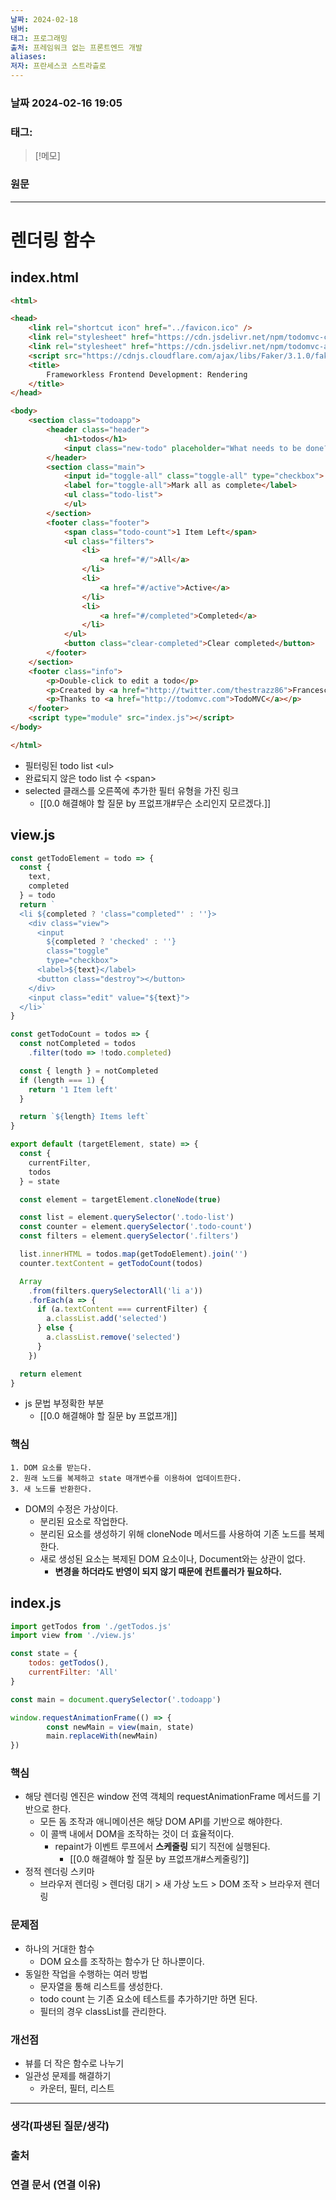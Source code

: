 ```yaml
---
날짜: 2024-02-18
넘버: 
태그: 프로그래밍
출처: 프레임워크 없는 프론트엔드 개발
aliases: 
저자: 프란세스코 스트라츨로
---
```

### 날짜  2024-02-16 19:05

### 태그:

>[!메모]
>

### 원문
---
# 렌더링 함수
## index.html
```html
<html>

<head>
    <link rel="shortcut icon" href="../favicon.ico" />
    <link rel="stylesheet" href="https://cdn.jsdelivr.net/npm/todomvc-common@1.0.5/base.css">
    <link rel="stylesheet" href="https://cdn.jsdelivr.net/npm/todomvc-app-css@2.1.2/index.css">
    <script src="https://cdnjs.cloudflare.com/ajax/libs/Faker/3.1.0/faker.js"></script>
    <title>
        Frameworkless Frontend Development: Rendering
    </title>
</head>

<body>
    <section class="todoapp">
        <header class="header">
            <h1>todos</h1>
            <input class="new-todo" placeholder="What needs to be done?" autofocus>
        </header>
        <section class="main">
            <input id="toggle-all" class="toggle-all" type="checkbox">
            <label for="toggle-all">Mark all as complete</label>
            <ul class="todo-list">
            </ul>
        </section>
        <footer class="footer">
            <span class="todo-count">1 Item Left</span>
            <ul class="filters">
                <li>
                    <a href="#/">All</a>
                </li>
                <li>
                    <a href="#/active">Active</a>
                </li>
                <li>
                    <a href="#/completed">Completed</a>
                </li>
            </ul>
            <button class="clear-completed">Clear completed</button>
        </footer>
    </section>
    <footer class="info">
        <p>Double-click to edit a todo</p>
        <p>Created by <a href="http://twitter.com/thestrazz86">Francesco Strazzullo</a></p>
        <p>Thanks to <a href="http://todomvc.com">TodoMVC</a></p>
    </footer>
    <script type="module" src="index.js"></script>
</body>

</html>
```
- 필터링된 todo list \<ul>
- 완료되지 않은 todo list 수 \<span>
- selected 클래스를 오른쪽에 추가한 필터 유형을 가진 링크
	- [[0.0 해결해야 할 질문 by 프없프개#무슨 소리인지 모르겠다.]]
## view.js
```js
const getTodoElement = todo => {
  const {
    text,
    completed
  } = todo
  return `
  <li ${completed ? 'class="completed"' : ''}>
    <div class="view">
      <input 
        ${completed ? 'checked' : ''}
        class="toggle" 
        type="checkbox">
      <label>${text}</label>
      <button class="destroy"></button>
    </div>
    <input class="edit" value="${text}">
  </li>`
}

const getTodoCount = todos => {
  const notCompleted = todos
    .filter(todo => !todo.completed)

  const { length } = notCompleted
  if (length === 1) {
    return '1 Item left'
  }

  return `${length} Items left`
}

export default (targetElement, state) => {
  const {
    currentFilter,
    todos
  } = state

  const element = targetElement.cloneNode(true)

  const list = element.querySelector('.todo-list')
  const counter = element.querySelector('.todo-count')
  const filters = element.querySelector('.filters')

  list.innerHTML = todos.map(getTodoElement).join('')
  counter.textContent = getTodoCount(todos)

  Array
    .from(filters.querySelectorAll('li a'))
    .forEach(a => {
      if (a.textContent === currentFilter) {
        a.classList.add('selected')
      } else {
        a.classList.remove('selected')
      }
    })

  return element
}
```
- js 문법 부정확한 부분
	- [[0.0 해결해야 할 질문 by 프없프개]]
### 핵심
```
1. DOM 요소를 받는다.
2. 원래 노드를 복제하고 state 매개변수를 이용하여 업데이트한다.
3. 새 노드를 반환한다.
```
- DOM의 수정은 가상이다.
	- 분리된 요소로 작업한다.
	- 분리된 요소를 생성하기 위해 cloneNode 메서드를 사용하여 기존 노드를 복제한다.
	- 새로 생성된 요소는 복제된 DOM 요소이나, Document와는 상관이 없다.
		- **변경을 하더라도 반영이 되지 않기 때문에 컨트롤러가 필요하다.**
## index.js
```js
import getTodos from './getTodos.js'
import view from './view.js'

const state = {
	todos: getTodos(),
	currentFilter: 'All'
}

const main = document.querySelector('.todoapp')

window.requestAnimationFrame(() => {
		const newMain = view(main, state)
		main.replaceWith(newMain)
})
```
### 핵심
- 해당 렌더링 엔진은 window 전역 객체의 requestAnimationFrame 메서드를 기반으로 한다.
	- 모든 돔 조작과 애니메이션은 해당 DOM API를 기반으로 해야한다.
	- 이 콜백 내에서 DOM을 조작하는 것이 더 효율적이다.
		- repaint가 이벤트 루프에서 **스케줄링** 되기 직전에 실행된다.
			- [[0.0 해결해야 할 질문 by 프없프개#스케줄링?]]
- 정적 렌더링 스키마
	- 브라우저 렌더링 > 렌더링 대기 > 새 가상 노드 > DOM 조작 > 브라우저 렌더링
### 문제점
- 하나의 거대한 함수
	- DOM 요소를 조작하는 함수가 단 하나뿐이다.
- 동일한 작업을 수행하는 여러 방법
	- 문자열을 통해 리스트를 생성한다.
	- todo count 는 기존 요소에 테스트를 추가하기만 하면 된다.
	- 필터의 경우 classList를 관리한다.
### 개선점
- 뷰를 더 작은 함수로 나누기
- 일관성 문제를 해결하기
	- 카운터, 필터, 리스트

---
### 생각(파생된 질문/생각)

### 출처

### 연결 문서 (연결 이유)

